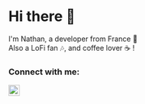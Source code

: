 # Hi there 👋

I'm Nathan, a developer from France 🍻<br>
Also a LoFi fan 🎶, and coffee lover ☕️ !

### Connect with me:

[<img alt="Nathan | LinkedIn" width="22px" src="https://play-lh.googleusercontent.com/kMofEFLjobZy_bCuaiDogzBcUT-dz3BBbOrIEjJ-hqOabjK8ieuevGe6wlTD15QzOqw"/>](https://www.linkedin.com/in/nathan-weber-9a516213a/ "Nathan WEBER | LinkedIn")
<br/>
